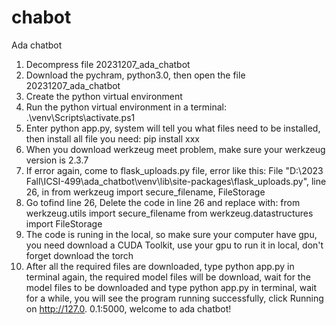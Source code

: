 # chabot
Ada chatbot
1. Decompress file 20231207_ada_chatbot
2. Download the pychram, python3.0, then open the file 20231207_ada_chatbot
3. Create the python virtual environment
4. Run the python virtual environment in a terminal: .\venv\Scripts\activate.ps1
5. Enter python app.py, system will tell you what files need to be installed, then install all file you need: pip install xxx
6. When you download werkzeug meet problem, make sure your werkzeug version is 2.3.7 
7. If error again, come to flask_uploads.py file, error like this: File "D:\2023 Fall\ICSI-499\ada_chatbot\venv\lib\site-packages\flask_uploads.py", line 26, in <module> from werkzeug import secure_filename, FileStorage
8. Go tofind line 26, Delete the code in line 26 and replace with: 
from werkzeug.utils import secure_filename
from werkzeug.datastructures import  FileStorage
9. The code is runing in the local, so make sure your computer have gpu, you need download a CUDA Toolkit, use your gpu to run it in local, don't forget download the torch
10. After all the required files are downloaded, type python app.py in terminal again, the required model files will be download, wait for the model files to be downloaded and type python app.py in terminal, wait for a while, you will see the program running successfully, click Running on http://127.0. 0.1:5000, welcome to ada chatbot!
